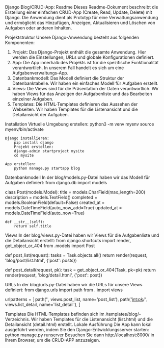 Django Blog/CRUD-App: Readme
Dieses Readme-Dokument beschreibt die Erstellung einer einfachen CRUD-App (Create, Read, Update, Delete) mit Django. Die Anwendung dient als Prototyp für eine Verwaltungsanwendung und ermöglicht das Hinzufügen, Anzeigen, Aktualisieren und Löschen von Aufgaben oder anderen Inhalten.




Projektstruktur
Unsere Django-Anwendung besteht aus folgenden Komponenten:
1.	Projekt: Das Django-Projekt enthält die gesamte Anwendung. Hier werden die Einstellungen, URLs und globale Konfigurationen definiert.
2.	App: Die App innerhalb des Projekts ist für die spezifische Funktionalität verantwortlich. In unserem Fall handelt es sich um eine Aufgabenverwaltungs-App.
3.	Datenbankmodell: Das Modell definiert die Struktur der Datenbanktabelle. Wir haben ein einfaches Modell für Aufgaben erstellt.
4.	Views: Die Views sind für die Präsentation der Daten verantwortlich. Wir haben Views für das Anzeigen der Aufgabenliste und das Bearbeiten einzelner Aufgaben.
5.	Templates: Die HTML-Templates definieren das Aussehen der Webseiten. Wir haben Templates für die Listenansicht und die Detailansicht der Aufgaben.
   
Installation
    Virtuelle Umgebung erstellen:
    	python3 -m venv myenv
    	source myenv/bin/activate


    Django installieren:
    	pip install django
    	Projekt erstellen:
    	django-admin startproject mysite
  	    cd mysite
  	
    App erstellen:
        python manage.py startapp blog


Datenbankmodell
In der blog/models.py-Datei haben wir das Modell für Aufgaben definiert:
from django.db import models

class Post(models.Model):
    title = models.CharField(max_length=200)
    description = models.TextField()
    completed = models.BooleanField(default=False)
    created_at = models.DateTimeField(auto_now_add=True)
    updated_at = models.DateTimeField(auto_now=True)

    def __str__(self):
        return self.title
        
Views
In der blog/views.py-Datei haben wir Views für die Aufgabenliste und die Detailansicht erstellt:
from django.shortcuts import render, get_object_or_404
from .models import Post

def post_list(request):
    tasks = Task.objects.all()
    return render(request, 'blog/post/list.html', {'post': posts})

def post_detail(request, pk):
    task = get_object_or_404(Task, pk=pk)
    return render(request, 'blog/detail.html', {'post': post})
    
URLs
In der blog/urls.py-Datei haben wir die URLs für unsere Views definiert:
from django.urls import path
from . import views

urlpatterns = [
    path('', views.post_list, name='post_list'),
    path('<int:pk>/', views.list_detail, name='list_detail'),
]

Templates
Die HTML-Templates befinden sich im /templates/blog/-Verzeichnis. Wir haben Templates für die Listenansicht (list.html) und die Detailansicht (detail.html) erstellt.
Lokale Ausführung
Die App kann lokal ausgeführt werden, indem Sie den Django-Entwicklungsserver starten:
python manage.py runserver
Besuchen Sie dann http://localhost:8000/ in Ihrem Browser, um die CRUD-APP anzuzeigen.

